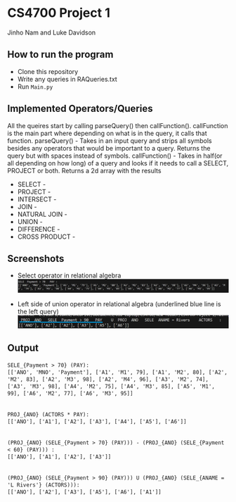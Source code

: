 # CS4700 Project 1
Jinho Nam and Luke Davidson


## How to run the program
- Clone this repository
- Write any queries in RAQueries.txt
- Run `Main.py`

## Implemented Operators/Queries
All the queires start by calling parseQuery() then callFunction(). callFunction is the main part where depending on what is in the query, it calls that function.
parseQuery() - Takes in an input query and strips all symbols besides any operators that would be important to a query. Returns the query but with spaces instead of symbols.
callFunction() - Takes in half(or all depending on how long) of a query and looks if it needs to call a SELECT, PROJECT or both. Returns a 2d array with the results

* SELECT - 
* PROJECT - 
* INTERSECT - 
* JOIN - 
* NATURAL JOIN - 
* UNION - 
* DIFFERENCE - 
* CROSS PRODUCT - 


## Screenshots 
- Select operator in relational algebra
![SELECT-relational-algebra](./images/select-operator.png)

- Left side of union operator in relational algebra
    (underlined blue line is the left query)
![Left-side-of-UNION](./images/left-query-of-union-operator.png)
## Output
```
SELE_{Payment > 70} (PAY):
[['ANO', 'MNO', 'Payment'], ['A1', 'M1', 79], ['A1', 'M2', 80], ['A2', 'M2', 83], ['A2', 'M3', 98], ['A2', 'M4', 96], ['A3', 'M2', 74], ['A3', 'M3', 98], ['A4', 'M2', 75], ['A4', 'M3', 85], ['A5', 'M1', 99], ['A6', 'M2', 77], ['A6', 'M3', 95]]


PROJ_{ANO} (ACTORS * PAY):
[['ANO'], ['A1'], ['A2'], ['A3'], ['A4'], ['A5'], ['A6']]


(PROJ_{ANO} (SELE_{Payment > 70} (PAY))) - (PROJ_{ANO} (SELE_{Payment < 60} (PAY))) :
[['ANO'], ['A1'], ['A2'], ['A3']]


(PROJ_{ANO} (SELE_{Payment > 90} (PAY))) U (PROJ_{ANO} (SELE_{ANAME = 'L Rivers'} (ACTORS))):
[['ANO'], ['A2'], ['A3'], ['A5'], ['A6'], ['A1']]
```
